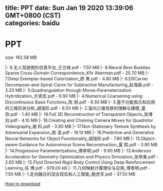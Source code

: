 
title: PPT
date: Sun Jan 19 2020 13:39:06 GMT+0800 (CST)    
categories: baidu
---

# PPT
size: 162.58 MB
 
 
|- 9.无人驾驶图形仿真平台_王立峰.pdf - 7.50 MB
|- 8.Neural Best-Buddies Sparse Cross-Domain Correspondence_Kfir Aberman.pdf - 25.70 MB
|- 7.Deep Exemplar-based Colorization_廖 菁.pdf - 4.80 MB
|- 6.DSCarver Decompose-and-Spiral-Carve for Subtractive Manufacturing_赵海森.pdf - 3.20 MB
|- 5.Quadrangulation through Morse-Parameterization Hybridization_方贤忠.pdf - 6.90 MB
|- 4.Numerical Coarsening using Discontinuous Basis Functions_陈 炯.pdf - 9.30 MB
|- 3.基于功能表示和应用的三维形状分析_胡瑞珍.pdf - 6.50 MB
|- 2.室内三维场景的理解与建模_童 欣.pdf - 1.40 MB
|- 19.Full 3D Reconstruction of Transparent Objects_吴博剑.pdf - 4.10 MB
|- 18.Creating and Chaining Camera Moves for Quadrotor Videography_谢 科.pdf - 3.90 MB
|- 17.Non-Stationary Texture Synthesis by Adversarial Expansion_周 漾.pdf - 19.10 MB
|- 16.Predictive and Generative Neural Networks for Object Functionality_胡瑞珍.pdf - 7.80 MB
|- 15.Object-aware Guidance for Autonomous Scene Reconstruction_夏 熙.pdf - 3.90 MB
|- 14.Progressive Parameterizations_傅孝明.pdf - 9.90 MB
|- 13.Anderson Acceleration for Geometry Optimization and Physics Simulation_张举勇.pdf - 2.60 MB
|- 12.Fluid Directed Rigid Body Control Using Deep Reinforcement Learning_任 博.pdf - 978.00 kB
|- 11.几何映射计算理论与应用_傅孝明.pdf - 7.50 MB
|- 1.走向融合的混合现实和人工智能_鲍虎军.pdf - 37.50 MB

[How to download](https://bpcam.bemobtrk.com/go/2ceec3aa-1ca2-46d6-b9ff-aaa5c184517c?jno=502)